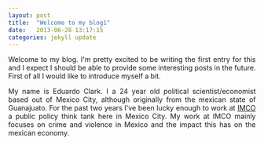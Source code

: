 ```yaml
---
layout: post
title:  "Welcome to my blog1"
date:   2013-06-28 13:17:15
categories: jekyll update
---
```


<p align="justify">Welcome to my blog. I'm pretty excited to be writing the first entry for this and I expect I should be able to provide some interesting posts in the future. First of all I would like to introduce myself a bit. </p>

<p align="justify" >My name is Eduardo Clark. I a 24 year old political scientist/economist based out of Mexico City, although originally from the mexican state of Guanajuato. For the past two years I've been lucky enough to work at <a href="http://imco.org.mx" target="_blank">IMCO </a> a public policy think tank here in Mexico City. My work at IMCO mainly focuses on crime and violence in Mexico and the impact this has on the mexican economy.</p> 




